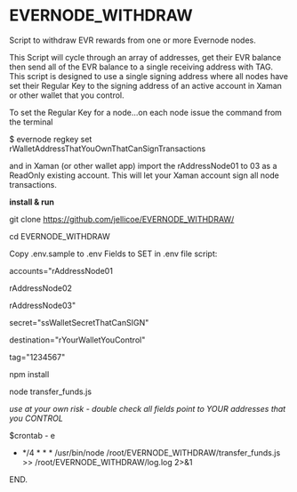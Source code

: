 # EVERNODE_WITHDRAW
Script to withdraw EVR rewards from one or more Evernode nodes.

This Script will cycle through an array of addresses, get their EVR balance then send all of the EVR balance to a single receiving address with TAG. This script is designed to use a single signing address where all nodes have set their Regular Key to the signing address of an active account in Xaman or other wallet that you control.

To set the Regular Key for a node...on each node issue the command from the terminal 

$ evernode regkey set rWalletAddressThatYouOwnThatCanSignTransactions

and in Xaman (or other wallet app) import the rAddressNode01 to 03 as a ReadOnly existing account. This will let your Xaman account sign all node transactions.


**install & run**

git clone https://github.com/jellicoe/EVERNODE_WITHDRAW/

cd EVERNODE_WITHDRAW

Copy .env.sample to .env
Fields to SET in .env file script:

accounts="rAddressNode01

rAddressNode02

rAddressNode03"

secret="ssWalletSecretThatCanSIGN"

destination="rYourWalletYouControl"

tag="1234567"

npm install

node transfer_funds.js

*use at your own risk - double check all fields point to YOUR addresses that you CONTROL*

$crontab - e

* */4 * * * /usr/bin/node /root/EVERNODE_WITHDRAW/transfer_funds.js >> /root/EVERNODE_WITHDRAW/log.log 2>&1

END.


